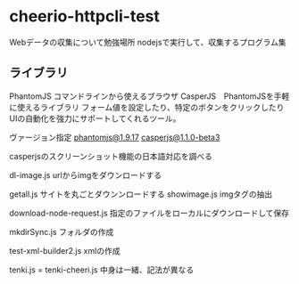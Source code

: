 # cheerio-httpcli-test

Webデータの収集について勉強場所
nodejsで実行して、収集するプログラム集

## ライブラリ
PhantomJS コマンドラインから使えるブラウザ
CasperJS　PhantomJSを手軽に使えるライブラリ
フォーム値を設定したり、特定のボタンをクリックしたりUIの自動化を強力にサポートしてくれるツール。

ヴァージョン指定
phantomjs@1.9.17
casperjs@1.1.0-beta3

casperjsのスクリーンショット機能の日本語対応を調べる



dl-image.js
urlからimgをダウンロードする

getall.js
サイトを丸ごとダウンンロードする
showimage.js
imgタグの抽出

download-node-request.js
指定のファイルをローカルにダウンロードして保存

mkdirSync.js
フォルダの作成

test-xml-builder2.js
xmlの作成

tenki.js = tenki-cheeri.js
中身は一緒、記法が異なる
